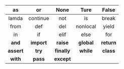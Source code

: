 |as|or|None|Ture|False|
|:---:|:---:|:---:|:---:|:---:|
|lamda|continue|not|is|break|
|from|def|del|nonlocal|yield|
|in|if|elif|else|for|
|**and**|**import**|**raise**|**global**|**return**|
|**assert**|**try**|**finally**|**while**|**class**|
|**with**|**pass**|**except**|||
